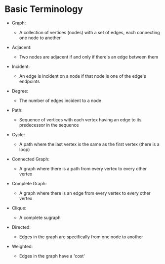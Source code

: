 # Basic Terminology

- Graph:
  - A collection of vertices (nodes) with a set of edges, each connecting one node to another

- Adjacent:
  - Two nodes are adjacent if and only if there's an edge between them

- Incident:
  - An edge is incident on a node if that node is one of the edge's endpoints

- Degree:
  - The number of edges incident to a node

- Path:
  - Sequence of vertices with each vertex having an edge to its predecessor in the sequence

- Cycle:
  - A path where the last vertex is the same as the first vertex (there is a loop)

- Connected Graph:
  - A graph where there is a path from every vertex to every other vertex

- Complete Graph:
  - A graph where there is an edge from every vertex to every other vertex

- Clique:
  - A complete sugraph

- Directed:
  - Edges in the graph are specifically from one node to another

- Weighted:
  - Edges in the graph have a 'cost'
